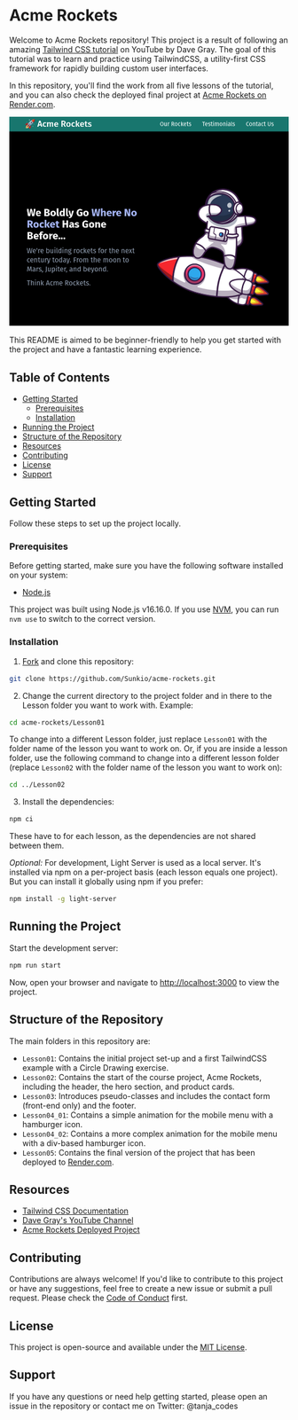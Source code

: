 # Acme Rockets

Welcome to Acme Rockets repository! This project is a result of following an amazing [Tailwind CSS tutorial](https://www.youtube.com/watch?v=lCxcTsOHrjo&t=2s) on YouTube by Dave Gray. The goal of this tutorial was to learn and practice using TailwindCSS, a utility-first CSS framework for rapidly building custom user interfaces.

In this repository, you'll find the work from all five lessons of the tutorial, and you can also check the deployed final project at [Acme Rockets on Render.com](https://acme-rockets-pkc6.onrender.com/).

![Acme Rockets Screenshot](./assets/acme-rockets_screenshot.png)

This README is aimed to be beginner-friendly to help you get started with the project and have a fantastic learning experience.

## Table of Contents

- [Getting Started](#getting-started)
  - [Prerequisites](#prerequisites)
  - [Installation](#installation)
- [Running the Project](#running-the-project)
- [Structure of the Repository](#structure-of-the-repository)
- [Resources](#resources)
- [Contributing](#contributing)
- [License](#license)
- [Support](#support)

## Getting Started

Follow these steps to set up the project locally.

### Prerequisites

Before getting started, make sure you have the following software installed on your system:

- [Node.js](https://nodejs.org/en/) 

This project was built using Node.js v16.16.0. If you use [NVM](https://github.com/nvm-sh/nvm), you can run `nvm use` to switch to the correct version.


### Installation

1. [Fork](https://docs.github.com/en/get-started/quickstart/fork-a-repo) and clone this repository:
```bash
git clone https://github.com/Sunkio/acme-rockets.git
```

2. Change the current directory to the project folder and in there to the Lesson folder you want to work with. Example:

```bash
cd acme-rockets/Lesson01
```
  To change into a different Lesson folder, just replace `Lesson01` with the folder name of the lesson you want to work on. Or, if you are inside a lesson folder, use the following command to change into a different lesson folder (replace `Lesson02` with the folder name of the lesson you want to work on):
``` bash
cd ../Lesson02
```

3. Install the dependencies:
```bash
npm ci 
```
These have to for each lesson, as the dependencies are not shared between them.

*Optional:*
For development, Light Server is used as a local server. It's installed via npm on a per-project basis (each lesson equals one project). But you can install it globally using npm if you prefer:

```bash
npm install -g light-server
```
## Running the Project

Start the development server:

```bash
npm run start 
```

Now, open your browser and navigate to [http://localhost:3000](http://localhost:3000) to view the project.

## Structure of the Repository

The main folders in this repository are:

- `Lesson01`: Contains the initial project set-up and a first TailwindCSS example with a Circle Drawing exercise. 
- `Lesson02`: Contains the start of the course project, Acme Rockets, including the header, the hero section, and product cards. 
- `Lesson03`: Introduces pseudo-classes and includes the contact form (front-end only) and the footer.
- `Lesson04_01`: Contains a simple animation for the mobile menu with a hamburger icon.
- `Lesson04_02`: Contains a more complex animation for the mobile menu with a div-based hamburger icon. 
- `Lesson05`: Contains the final version of the project that has been deployed to [Render.com](https://render.com/).

## Resources

- [Tailwind CSS Documentation](https://tailwindcss.com/docs)
- [Dave Gray's YouTube Channel](https://www.youtube.com/@DaveGrayTeachesCode)
- [Acme Rockets Deployed Project](https://acme-rockets-pkc6.onrender.com/#hero/)

## Contributing

Contributions are always welcome! If you'd like to contribute to this project or have any suggestions, feel free to create a new issue or submit a pull request. Please check the [Code of Conduct](./CODEOFCONDUCT.md) first.

## License

This project is open-source and available under the [MIT License](./LICENSE.md).

## Support
If you have any questions or need help getting started, please open an issue in the repository or contact me on Twitter: @tanja_codes